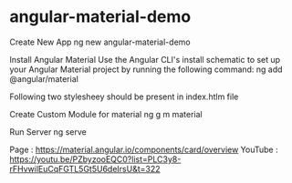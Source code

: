 # angular-material-demo

Create New App 
    ng new angular-material-demo

Install Angular Material
Use the Angular CLI's install schematic to set up your Angular Material project by running the following command:
    ng add @angular/material

Following two stylesheey should be present in index.htlm file
  <link href="https://fonts.googleapis.com/css?family=Roboto:300,400,500&display=swap" rel="stylesheet">
  <link href="https://fonts.googleapis.com/icon?family=Material+Icons" rel="stylesheet">

Create Custom Module for material
    ng g m material

Run Server
    ng serve



Page : https://material.angular.io/components/card/overview
YouTube : https://youtu.be/PZbyzooEQC0?list=PLC3y8-rFHvwilEuCqFGTL5Gt5U6deIrsU&t=322

